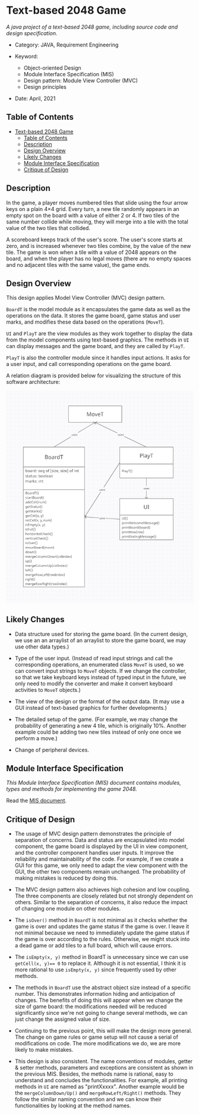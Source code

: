 # Text-based 2048 Game
*A java project of a text-based 2048 game, including source code and design specification.*

- Category: JAVA, Requirement Engineering
  
- Keyword: 
  - Object-oriented Design
  - Module Interface Specification (MIS)
  - Design pattern: Module View Controller (MVC)
  - Design principles
- Date: April, 2021

## Table of Contents
- [Text-based 2048 Game](#text-based-2048-game)
  - [Table of Contents](#table-of-contents)
  - [Description](#description)
  - [Design Overview](#design-overview)
  - [Likely Changes](#likely-changes)
  - [Module Interface Specification](#module-interface-specification)
  - [Critique of Design](#critique-of-design)

## Description

In the game, a player moves numbered tiles that slide using the four arrow keys on a plain 4×4 grid. Every turn, a new tile randomly appears in an empty spot on the board with a value of either 2 or 4. If two tiles of the same number collide while moving, they will merge into a tile with the total value of the two tiles that collided. 

A scoreboard keeps track of the user's score. The user's score starts at zero, and is increased whenever two tiles combine, by the value of the new tile. The game is won when a tile with a value of 2048 appears on the board, and when the
player has no legal moves (there are no empty spaces and no adjacent tiles with the same value), the game ends.

## Design Overview

This design applies Model View Controller (MVC) design pattern.

`BoardT` is the model module as it encapsulates the game data as well as the operations on the data. It stores the game board, game status and user marks, and modifies these
data based on the operations (`MoveT`).

`UI` and `PlayT` are the view modules as they work together to display the data from the model components using text-based graphics. The methods in `UI` can display messages and the game board, and they are called by `PlayT`.

`PlayT` is also the controller module since it handles input actions. It asks for a user input, and call corresponding operations on the game board.

A relation diagram is provided below for visualizing the structure of this software architecture:

![Relation diagram](./diagrams/relation.png)

## Likely Changes

- Data structure used for storing the game board. (In the current design, we use an an arraylist of an arraylist to store the game board, we may use other data types.)

- Type of the user input. (Instead of read input strings and call the corresponding operations, an enumerated class `MoveT` is used, so we can convert input strings to `MoveT` objects. If we change the controller, so that we take keyboard keys instead
of typed input in the future, we only need to modify the converter and make it convert keyboard activities to `MoveT` objects.)

- The view of the design or the format of the output data. (It may use a GUI instead of text-based graphics for further developments.)

- The detailed setup of the game. (For example, we may change the probability of generating a new 4 tile, which is originally 10%. Another example could be adding two new tiles instead of only one once we perform a move.)

- Change of peripheral devices.

## Module Interface Specification

*This Module Interface Specification (MIS) document contains modules, types and methods for implementing the game 2048.*

Read the [MIS document](./MIS.pdf).

## Critique of Design

- The usage of MVC design pattern demonstrates the principle of separation of concerns. 
Data and status are encapsulated into model component, the game board is displayed by the UI in view component, and the controller component handles user inputs.
It improve the reliability and maintainability of the code. 
For example, if we create a GUI for this game, we only need to adapt the view component with the GUI, the other two components remain unchanged. 
The probability of making mistakes is reduced by doing this.

- The MVC design pattern also achieves high cohesion and low coupling. 
The three components are closely related but not strongly dependent on others. 
Similar to the separation of concerns, it also reduce the impact of changing one module on other modules.

- The `isOver()` method in `BoardT` is not minimal as it checks whether the game is over and updates the game status if the game is over. 
I leave it not minimal because we need to immediately update the game status if the game is over according to the rules. 
Otherwise, we might stuck into a dead game or add tiles to a full board, which will cause errors.

- The `isEmpty(x, y)` method in BoardT is unnecessary since we can use `getCell(x, y)== 0` to replace it. 
Although it is not essential, I think it is more rational to use `isEmpty(x, y)` since frequently used by other methods.

- The methods in `BoardT` use the abstract object size instead of a specific number.
This demonstrates information hiding and anticipation of changes. The benefits of doing this will appear when we change the size of game board: the modifications needed will be reduced significantly since we're not going to change several methods,
we can just change the assigned value of size.

- Continuing to the previous point, this will make the design more general.
The change on game rules or game setup will not cause a serial of modifications on code.
The more modifications we do, we are more likely to make mistakes.

- This design is also consistent. The name conventions of modules, getter & setter methods, parameters and exceptions are consistent as shown in the previous MIS.
Besides, the methods name is rational, easy to understand and concludes the functionalities. 
For example, all printing methods in `UI` are named as "printXxxxx".
Another example would be the `mergeColumnDown/Up()` and `mergeRowLeft/Right()` methods. 
They follow the similar naming convention and we can know their functionalities by looking at the method names.
